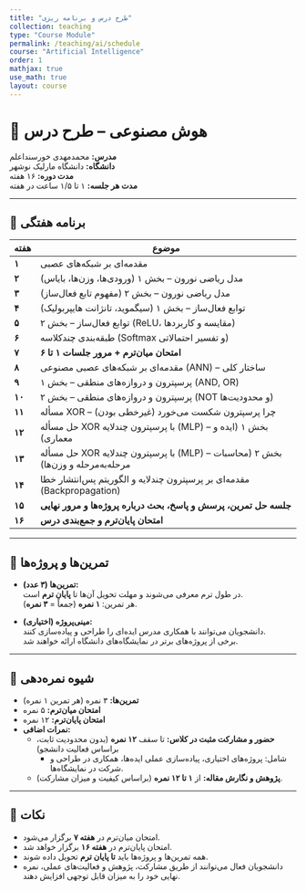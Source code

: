 ```yaml
---
title: "طرح درس و برنامه ریزی"
collection: teaching
type: "Course Module"
permalink: /teaching/ai/schedule
course: "Artificial Intelligence"
order: 1
mathjax: true
use_math: true
layout: course
---
```



# 🧠 هوش مصنوعی – طرح درس

**مدرس:** محمدمهدی خورسنداعلم  
**دانشگاه:** دانشگاه مارلیک نوشهر  
**مدت دوره:** ۱۶ هفته  
**مدت هر جلسه:** ۱ تا ۱/۵ ساعت در هفته  

---

## 📅 برنامه هفتگی

| هفته | موضوع |
|------|-------|
| **۱** | مقدمه‌ای بر شبکه‌های عصبی |
| **۲** | مدل ریاضی نورون – بخش ۱ (ورودی‌ها، وزن‌ها، بایاس) |
| **۳** | مدل ریاضی نورون – بخش ۲ (مفهوم تابع فعال‌ساز) |
| **۴** | توابع فعال‌ساز – بخش ۱ (سیگموید، تانژانت هایپربولیک) |
| **۵** | توابع فعال‌ساز – بخش ۲ (ReLU، مقایسه و کاربردها) |
| **۶** | طبقه‌بندی چندکلاسه (Softmax و تفسیر احتمالاتی) |
| **۷** | **امتحان میان‌ترم + مرور جلسات ۱ تا ۶** |
| **۸** | مقدمه‌ای بر شبکه‌های عصبی مصنوعی (ANN) – ساختار کلی |
| **۹** | پرسپترون و دروازه‌های منطقی – بخش ۱ (AND, OR) |
| **۱۰** | پرسپترون و دروازه‌های منطقی – بخش ۲ (NOT و محدودیت‌ها) |
| **۱۱** | مسأله XOR – چرا پرسپترون شکست می‌خورد (غیرخطی بودن) |
| **۱۲** | حل مسأله XOR با پرسپترون چندلایه (MLP) – بخش ۱ (ایده و معماری) |
| **۱۳** | حل مسأله XOR با پرسپترون چندلایه (MLP) – بخش ۲ (محاسبات مرحله‌به‌مرحله و وزن‌ها) |
| **۱۴** | مقدمه‌ای بر پرسپترون چندلایه و الگوریتم پس‌انتشار خطا (Backpropagation) |
| **۱۵** | **جلسه حل تمرین، پرسش و پاسخ، بحث درباره پروژه‌ها و مرور نهایی** |
| **۱۶** | **امتحان پایان‌ترم و جمع‌بندی درس** |

---

## 📝 تمرین‌ها و پروژه‌ها

- **تمرین‌ها (۳ عدد):**  
  در طول ترم معرفی می‌شوند و مهلت تحویل آن‌ها تا **پایان ترم** است.  
  هر تمرین: **۱ نمره** (جمعاً = **۳ نمره**).  

- **مینی‌پروژه (اختیاری):**  
  دانشجویان می‌توانند با همکاری مدرس ایده‌ای را طراحی و پیاده‌سازی کنند.  
  برخی از پروژه‌های برتر در نمایشگاه‌های دانشگاه ارائه خواهند شد.  

---

## 🧮 شیوه نمره‌دهی

- **تمرین‌ها:** ۳ نمره (هر تمرین ۱ نمره)  
- **امتحان میان‌ترم:** ۵ نمره  
- **امتحان پایان‌ترم:** ۱۲ نمره  
- **نمرات اضافی:**  
  - **حضور و مشارکت مثبت در کلاس:** تا سقف **۱۲ نمره** (بدون محدودیت ثابت، براساس فعالیت دانشجو)  
    - شامل: پروژه‌های اختیاری، پیاده‌سازی عملی ایده‌ها، همکاری در طراحی و شرکت در نمایشگاه‌ها.  
  - **پژوهش و نگارش مقاله:** از **۱ تا ۱۲ نمره** (براساس کیفیت و میزان مشارکت).  

---

## 📌 نکات

- امتحان میان‌ترم در **هفته ۷** برگزار می‌شود.  
- امتحان پایان‌ترم در **هفته ۱۶** برگزار خواهد شد.  
- همه تمرین‌ها و پروژه‌ها باید **تا پایان ترم** تحویل داده شوند.  
- دانشجویان فعال می‌توانند از طریق مشارکت، پژوهش و فعالیت‌های عملی، نمره نهایی خود را به میزان قابل توجهی افزایش دهند.  

